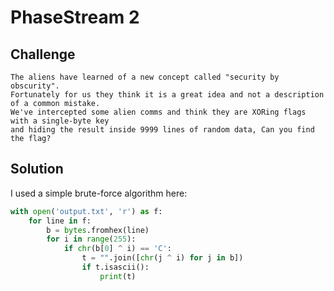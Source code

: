 # PhaseStream 2

## Challenge

```plain
The aliens have learned of a new concept called "security by obscurity".
Fortunately for us they think it is a great idea and not a description of a common mistake.
We've intercepted some alien comms and think they are XORing flags with a single-byte key
and hiding the result inside 9999 lines of random data, Can you find the flag?
```

## Solution

I used a simple brute-force algorithm here:

```python
with open('output.txt', 'r') as f:
    for line in f:
        b = bytes.fromhex(line)
        for i in range(255):
            if chr(b[0] ^ i) == 'C':
                t = "".join([chr(j ^ i) for j in b])
                if t.isascii():
                    print(t)
```
